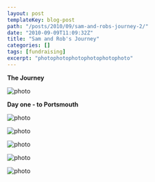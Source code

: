 ```yaml
---
layout: post
templateKey: blog-post
path: "/posts/2010/09/sam-and-robs-journey-2/"
date: "2010-09-09T11:09:32Z"
title: "Sam and Rob's Journey"
categories: []
tags: [fundraising]
excerpt: "photophotophotophotophotophoto"
---
```


**The Journey**

![photo](https://www.landirani.orghttps://www.landirani.org/image_library/news/full_size/4c88dac8976a4whole_journey.jpg)

**Day one - to Portsmouth**

![photo](https://www.landirani.orghttps://www.landirani.org/image_library/news/full_size/4c88d92da9bec1_portsmouth.jpg)

![photo](https://www.landirani.orghttps://www.landirani.org/image_library/news/full_size/4c88d959cbeb5night_ferry.jpg)

![photo](https://www.landirani.orghttps://www.landirani.org/image_library/news/full_size/4c88d938ace9f2_vitre.jpg)

![photo](https://www.landirani.orghttps://www.landirani.org/image_library/news/full_size/4c88d9456dba43_ancenis.jpg)

![photo](https://www.landirani.orghttps://www.landirani.org/image_library/news/full_size/4c88d94e7ca364_st_cecile.jpg)